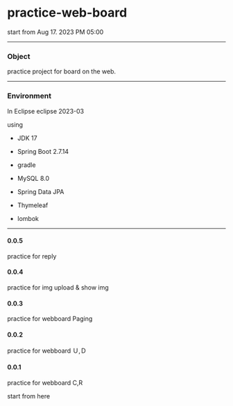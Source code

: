 # practice-web-board
  start from Aug 17. 2023 PM 05:00

****
### Object

practice project for board on the web.

****
### Environment
  In Eclipse eclipse 2023-03

  using 

  
- JDK 17

  
- Spring Boot 2.7.14


- gradle


- MySQL 8.0


- Spring Data JPA

  
- Thymeleaf


- lombok



****

#### 0.0.5


practice for reply


#### 0.0.4


practice for img upload & show img


#### 0.0.3


practice for webboard Paging


#### 0.0.2


practice for webboard Ｕ,Ｄ


#### 0.0.1

practice for webboard C,R


start from here
